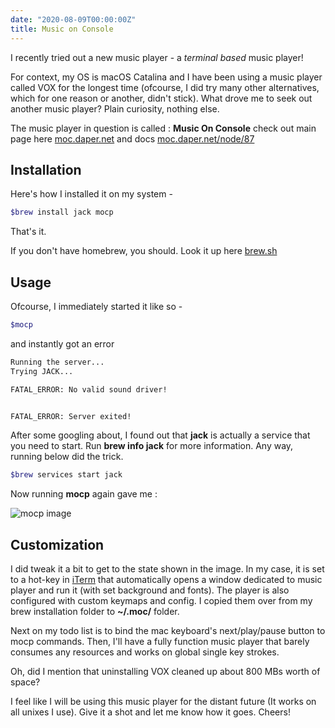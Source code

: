 ```yaml
---
date: "2020-08-09T00:00:00Z"
title: Music on Console
---
```


I recently tried out a new music player - a *terminal based* music player!

For context, my OS is macOS Catalina and I have been using a music player called VOX for the longest time (ofcourse, I did try many other alternatives, which for one reason or another, didn't stick). What drove me to seek out another music player? Plain curiosity, nothing else.

The music player in question is called : **Music On Console** check out main page here [moc.daper.net](http://moc.daper.net/) and docs [moc.daper.net/node/87](http://moc.daper.net/node/87)

## Installation

Here's how I installed it on my system -

```sh
$brew install jack mocp
```

That's it.

If you don't have homebrew, you should. Look it up here [brew.sh](https://brew.sh/)

## Usage

Ofcourse, I immediately started it like so -

```sh
$mocp
```

and instantly got an error

```sh
Running the server...
Trying JACK...

FATAL_ERROR: No valid sound driver!


FATAL_ERROR: Server exited!
```

After some googling about, I found out that **jack** is actually a service that you need to start.
Run **brew info jack** for more information. Any way, running below did the trick.

```sh
$brew services start jack
```

Now running **mocp** again gave me :

![mocp image](/assets/imgs/mocp.png)

## Customization

I did tweak it a bit to get to the state shown in the image. In my case, it is set to a hot-key in [iTerm](https://iterm2.com/) that automatically opens a window dedicated to music player and run it (with set background and fonts). The player is also configured with custom keymaps and config. I copied them over from my brew installation folder to **~/.moc/** folder.

Next on my todo list is to bind the mac keyboard's next/play/pause button to mocp commands. Then, I'll have a fully function music player that barely consumes any resources and works on global single key strokes. 

Oh, did I mention that uninstalling VOX cleaned up about 800 MBs worth of space?

I feel like I will be using this music player for the distant future (It works on all unixes I use). Give it a shot and let me know how it goes. Cheers!
